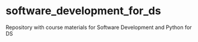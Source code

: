 # software_development_for_ds
Repository with course materials for Software Development and Python for DS
